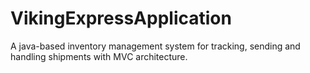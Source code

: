 # VikingExpressApplication
A java-based inventory management system for tracking, sending and handling shipments with MVC architecture.
